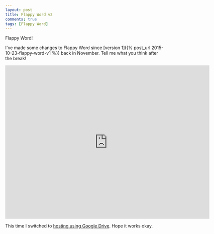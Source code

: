 ```yaml
---
layout: post
title: Flappy Word v2
comments: true
tags: [Flappy Word]
---
```


Flappy Word!

I've made some changes to Flappy Word since [version 1]({% post_url 2015-10-23-flappy-word-v1 %}) back in November. Tell me what you think after the break!

<!--more-->

<iframe src="https://googledrive.com/host/0B7qrbyhEE5SeWDMxYnpqd2Z1bkU" width="650" height="490" scrolling="no" frameborder="0"></iframe>

This time I switched to [hosting using Google Drive](http://yal.cc/hosting-html5-games-on-google-drive/). Hope it works okay.